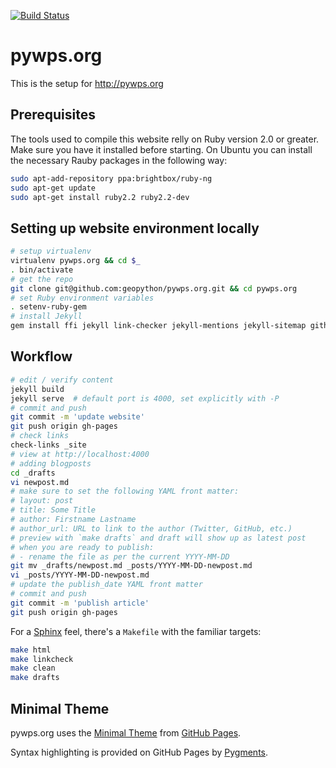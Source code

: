 [![Build Status](https://travis-ci.org/geopython/pywps.org.png)](https://travis-ci.org/geopython/pywps.org)

# pywps.org

This is the setup for http://pywps.org

## Prerequisites

The tools used to compile this website relly on Ruby version 2.0 or greater.
Make sure you have it installed before starting. On Ubuntu you can install the
necessary Rauby packages in the following way:

```bash
sudo apt-add-repository ppa:brightbox/ruby-ng
sudo apt-get update
sudo apt-get install ruby2.2 ruby2.2-dev
```

## Setting up website environment locally

```bash
# setup virtualenv
virtualenv pywps.org && cd $_
. bin/activate
# get the repo
git clone git@github.com:geopython/pywps.org.git && cd pywps.org
# set Ruby environment variables
. setenv-ruby-gem
# install Jekyll
gem install ffi jekyll link-checker jekyll-mentions jekyll-sitemap github-pages
```

## Workflow

```bash
# edit / verify content
jekyll build
jekyll serve  # default port is 4000, set explicitly with -P
# commit and push
git commit -m 'update website'
git push origin gh-pages
# check links
check-links _site
# view at http://localhost:4000
# adding blogposts
cd _drafts
vi newpost.md
# make sure to set the following YAML front matter:
# layout: post
# title: Some Title
# author: Firstname Lastname
# author_url: URL to link to the author (Twitter, GitHub, etc.)
# preview with `make drafts` and draft will show up as latest post
# when you are ready to publish:
# - rename the file as per the current YYYY-MM-DD
git mv _drafts/newpost.md _posts/YYYY-MM-DD-newpost.md
vi _posts/YYYY-MM-DD-newpost.md
# update the publish_date YAML front matter
# commit and push
git commit -m 'publish article'
git push origin gh-pages
```

For a [Sphinx](http://sphinx-doc.org/) feel, there's a `Makefile` with
the familiar targets:

```bash
make html
make linkcheck
make clean
make drafts
```

## Minimal Theme

pywps.org uses the [Minimal Theme](http://orderedlist.github.com/minimal) from [GitHub Pages](http://pages.github.com/).

Syntax highlighting is provided on GitHub Pages by [Pygments](http://pygments.org).
